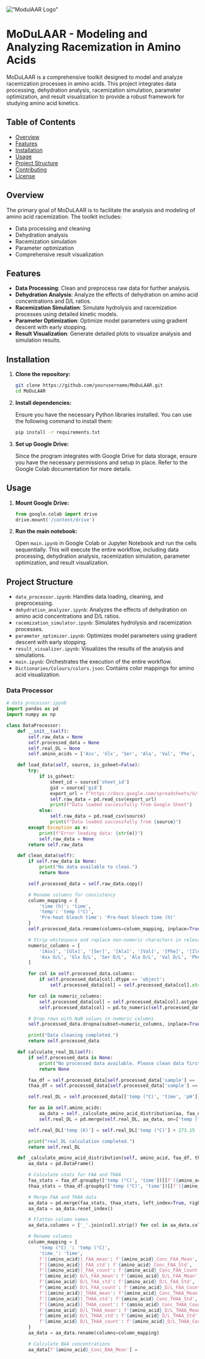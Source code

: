 !["ModulAAR Logo"](ModulAAR.png)
# MoDuLAAR - Modeling and Analyzing Racemization in Amino Acids

MoDuLAAR is a comprehensive toolkit designed to model and analyze racemization processes in amino acids. This project integrates data processing, dehydration analysis, racemization simulation, parameter optimization, and result visualization to provide a robust framework for studying amino acid kinetics.

## Table of Contents

- [Overview](#overview)
- [Features](#features)
- [Installation](#installation)
- [Usage](#usage)
- [Project Structure](#project-structure)
- [Contributing](#contributing)
- [License](#license)

## Overview

The primary goal of MoDuLAAR is to facilitate the analysis and modeling of amino acid racemization. The toolkit includes:
- Data processing and cleaning
- Dehydration analysis
- Racemization simulation
- Parameter optimization
- Comprehensive result visualization

## Features

- **Data Processing**: Clean and preprocess raw data for further analysis.
- **Dehydration Analysis**: Analyze the effects of dehydration on amino acid concentrations and D/L ratios.
- **Racemization Simulation**: Simulate hydrolysis and racemization processes using detailed kinetic models.
- **Parameter Optimization**: Optimize model parameters using gradient descent with early stopping.
- **Result Visualization**: Generate detailed plots to visualize analysis and simulation results.

## Installation

1. **Clone the repository:**

    ```bash
    git clone https://github.com/yourusername/MoDuLAAR.git
    cd MoDuLAAR
    ```

2. **Install dependencies:**

    Ensure you have the necessary Python libraries installed. You can use the following command to install them:

    ```bash
    pip install -r requirements.txt
    ```

3. **Set up Google Drive:**

    Since the program integrates with Google Drive for data storage, ensure you have the necessary permissions and setup in place. Refer to the Google Colab documentation for more details.

## Usage

1. **Mount Google Drive:**

    ```python
    from google.colab import drive
    drive.mount('/content/drive')
    ```

2. **Run the main notebook:**

    Open `main.ipynb` in Google Colab or Jupyter Notebook and run the cells sequentially. This will execute the entire workflow, including data processing, dehydration analysis, racemization simulation, parameter optimization, and result visualization.

## Project Structure

- `data_processor.ipynb`: Handles data loading, cleaning, and preprocessing.
- `dehydration_analyzer.ipynb`: Analyzes the effects of dehydration on amino acid concentrations and D/L ratios.
- `racemization_simulator.ipynb`: Simulates hydrolysis and racemization processes.
- `parameter_optimizer.ipynb`: Optimizes model parameters using gradient descent with early stopping.
- `result_visualizer.ipynb`: Visualizes the results of the analysis and simulations.
- `main.ipynb`: Orchestrates the execution of the entire workflow.
- `Dictionaries/Colours/colors.json`: Contains color mappings for amino acid visualization.

### Data Processor

```python
# data_processor.ipynb
import pandas as pd
import numpy as np

class DataProcessor:
    def __init__(self):
        self.raw_data = None
        self.processed_data = None
        self.real_DL = None
        self.amino_acids = ['Asx', 'Glx', 'Ser', 'Ala', 'Val', 'Phe', 'Ile']

    def load_data(self, source, is_gsheet=False):
        try:
            if is_gsheet:
                sheet_id = source['sheet_id']
                gid = source['gid']
                export_url = f"https://docs.google.com/spreadsheets/d/{sheet_id}/export?format=csv&gid={gid}"
                self.raw_data = pd.read_csv(export_url)
                print(f"Data loaded successfully from Google Sheet")
            else:
                self.raw_data = pd.read_csv(source)
                print(f"Data loaded successfully from {source}")
        except Exception as e:
            print(f"Error loading data: {str(e)}")
            self.raw_data = None
        return self.raw_data

    def clean_data(self):
        if self.raw_data is None:
            print("No data available to clean.")
            return None

        self.processed_data = self.raw_data.copy()

        # Rename columns for consistency
        column_mapping = {
            'time (h)': 'time',
            'temp': 'temp (°C)',
            'Pre-heat bleach time': 'Pre-heat bleach time (h)'
        }
        self.processed_data.rename(columns=column_mapping, inplace=True)

        # Strip whitespace and replace non-numeric characters in relevant columns
        numeric_columns = [
            '[Asx]', '[Glx]', '[Ser]', '[Ala]', '[Val]', '[Phe]', '[Ile]',
            'Asx D/L', 'Glx D/L', 'Ser D/L', 'Ala D/L', 'Val D/L', 'Phe D/L', 'Ile D/L'
        ]

        for col in self.processed_data.columns:
            if self.processed_data[col].dtype == 'object':
                self.processed_data[col] = self.processed_data[col].str.strip()

        for col in numeric_columns:
            self.processed_data[col] = self.processed_data[col].astype(str).str.replace(r'[^\d.-]', '', regex=True)
            self.processed_data[col] = pd.to_numeric(self.processed_data[col], errors='coerce')

        # Drop rows with NaN values in numeric columns
        self.processed_data.dropna(subset=numeric_columns, inplace=True)

        print("Data cleaning completed.")
        return self.processed_data

    def calculate_real_DL(self):
        if self.processed_data is None:
            print("No processed data available. Please clean data first.")
            return None

        faa_df = self.processed_data[self.processed_data['sample'] == 'FAA']
        thaa_df = self.processed_data[self.processed_data['sample'] == 'THAA']

        self.real_DL = self.processed_data[['temp (°C)', 'time', 'pH']].drop_duplicates().reset_index(drop=True)

        for aa in self.amino_acids:
            aa_data = self._calculate_amino_acid_distribution(aa, faa_df, thaa_df)
            self.real_DL = pd.merge(self.real_DL, aa_data, on=['temp (°C)', 'time'], how='outer')

        self.real_DL['temp (K)'] = self.real_DL['temp (°C)'] + 273.15

        print("real_DL calculation completed.")
        return self.real_DL

    def _calculate_amino_acid_distribution(self, amino_acid, faa_df, thaa_df):
        aa_data = pd.DataFrame()

        # Calculate stats for FAA and THAA
        faa_stats = faa_df.groupby(['temp (°C)', 'time'])[[f'[{amino_acid}]', f'{amino_acid} D/L']].agg(['mean', 'std', 'count'])
        thaa_stats = thaa_df.groupby(['temp (°C)', 'time'])[[f'[{amino_acid}]', f'{amino_acid} D/L']].agg(['mean', 'std', 'count'])

        # Merge FAA and THAA data
        aa_data = pd.merge(faa_stats, thaa_stats, left_index=True, right_index=True, suffixes=('_FAA', '_THAA'))
        aa_data = aa_data.reset_index()

        # Flatten column names
        aa_data.columns = ['_'.join(col).strip() for col in aa_data.columns.values]

        # Rename columns
        column_mapping = {
            'temp (°C)_': 'temp (°C)',
            'time_': 'time',
            f'[{amino_acid}]_FAA_mean': f'{amino_acid}_Conc_FAA_Mean',
            f'[{amino_acid}]_FAA_std': f'{amino_acid}_Conc_FAA_Std',
            f'[{amino_acid}]_FAA_count': f'{amino_acid}_Conc_FAA_Count',
            f'{amino_acid} D/L_FAA_mean': f'{amino_acid}_D/L_FAA_Mean',
            f'{amino_acid} D/L_FAA_std': f'{amino_acid}_D/L_FAA_Std',
            f'{amino_acid} D/L_FAA_count': f'{amino_acid}_D/L_FAA_Count',
            f'[{amino_acid}]_THAA_mean': f'{amino_acid}_Conc_THAA_Mean',
            f'[{amino_acid}]_THAA_std': f'{amino_acid}_Conc_THAA_Std',
            f'[{amino_acid}]_THAA_count': f'{amino_acid}_Conc_THAA_Count',
            f'{amino_acid} D/L_THAA_mean': f'{amino_acid}_D/L_THAA_Mean',
            f'{amino_acid} D/L_THAA_std': f'{amino_acid}_D/L_THAA_Std',
            f'{amino_acid} D/L_THAA_count': f'{amino_acid}_D/L_THAA_Count'
        }
        aa_data = aa_data.rename(columns=column_mapping)

        # Calculate BAA concentrations
        aa_data[f'{amino_acid}_Conc_BAA_Mean'] =

